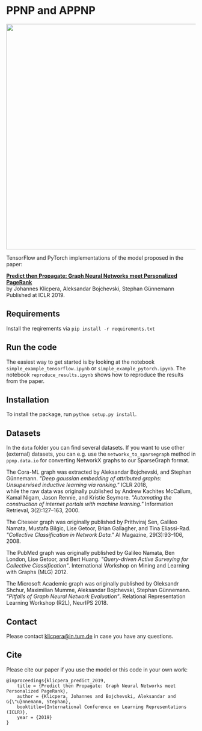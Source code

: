 # PPNP and APPNP

<p align="center">
<img src="https://raw.githubusercontent.com/klicperajo/ppnp/master/ppnp_model.svg?sanitize=true" width="600">
</p>

TensorFlow and PyTorch implementations of the model proposed in the paper:

**[Predict then Propagate: Graph Neural Networks meet Personalized PageRank](https://www.kdd.in.tum.de/ppnp)**   
by Johannes Klicpera, Aleksandar Bojchevski, Stephan Günnemann   
Published at ICLR 2019.

## Requirements
Install the reqirements via
`pip install -r requirements.txt`

## Run the code
The easiest way to get started is by looking at the notebook `simple_example_tensorflow.ipynb` or `simple_example_pytorch.ipynb`. The notebook `reproduce_results.ipynb` shows how to reproduce the results from the paper.

## Installation
To install the package, run `python setup.py install`.

## Datasets
In the `data` folder you can find several datasets. If you want to use other (external) datasets, you can e.g. use the `networkx_to_sparsegraph` method in `ppnp.data.io` for converting NetworkX graphs to our SparseGraph format.

The Cora-ML graph was extracted by Aleksandar Bojchevski, and Stephan Günnemann. *"Deep gaussian embedding of attributed graphs: Unsupervised inductive learning via ranking."* ICLR 2018,   
while the raw data was originally published by Andrew Kachites McCallum, Kamal Nigam, Jason Rennie, and Kristie Seymore. *"Automating the construction of internet portals with machine learning."* Information Retrieval, 3(2):127–163, 2000.

The Citeseer graph was originally published by Prithviraj Sen, Galileo Namata, Mustafa Bilgic, Lise Getoor, Brian Gallagher, and Tina Eliassi-Rad.
*"Collective Classification in Network Data."* AI Magazine, 29(3):93–106, 2008.

The PubMed graph was originally published by Galileo Namata, Ben London, Lise Getoor, and Bert Huang. *"Query-driven Active Surveying for Collective Classification"*.  International Workshop on Mining and Learning with Graphs (MLG) 2012.

The Microsoft Academic graph was originally published by Oleksandr Shchur, Maximilian Mumme, Aleksandar Bojchevski, Stephan Günnemann. *"Pitfalls of Graph Neural Network Evaluation"*. Relational Representation Learning Workshop (R2L), NeurIPS 2018.

## Contact
Please contact klicpera@in.tum.de in case you have any questions.

## Cite
Please cite our paper if you use the model or this code in your own work:

```
@inproceedings{klicpera_predict_2019,
	title = {Predict then Propagate: Graph Neural Networks meet Personalized PageRank},
	author = {Klicpera, Johannes and Bojchevski, Aleksandar and G{\"u}nnemann, Stephan},
	booktitle={International Conference on Learning Representations (ICLR)},
	year = {2019}
}
```

